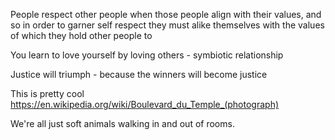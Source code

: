 People respect other people when those people align with their values, and so in order to garner self respect they must alike themselves with the values of which they hold other people to

You learn to love yourself by loving others - symbiotic relationship 

Justice will triumph - because the winners will become justice

This is pretty cool https://en.wikipedia.org/wiki/Boulevard_du_Temple_(photograph)

We're all just soft animals walking in and out of rooms.